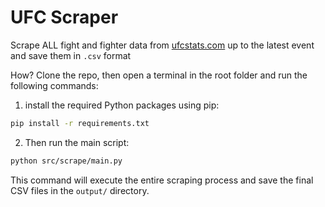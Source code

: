 # UFC Scraper

Scrape ALL fight and fighter data from [ufcstats.com](http://ufcstats.com) up to the latest event and save them in `.csv` format

How? Clone the repo, then open a terminal in the root folder and run the following commands:

1. install the required Python packages using pip:

```bash
pip install -r requirements.txt
```

2. Then run the main script:

```bash
python src/scrape/main.py
```
This command will execute the entire scraping process and save the final CSV files in the `output/` directory.
